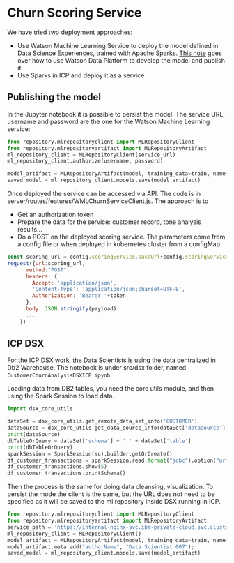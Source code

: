 # Churn Scoring Service
We have tried two deployment approaches:
* Use Watson Machine Learning Service to deploy the model defined in Data Science Experiences, trained with Apache Sparks. [This note](ml/README.md) goes over how to use Watson Data Platform to develop the model and publish it.  
* Use Sparks in ICP and deploy it as a service

## Publishing the model
In the Jupyter notebook it is possible to persist the model. The service URL, username and password are the one for the Watson Machine Learning service:

```python
from repository.mlrepositoryclient import MLRepositoryClient
from repository.mlrepositoryartifact import MLRepositoryArtifact
ml_repository_client = MLRepositoryClient(service_url)
ml_repository_client.authorize(username, password)

model_artifact = MLRepositoryArtifact(model, training_data=train, name="Customer Churn Prediction")
saved_model = ml_repository_client.models.save(model_artifact)
```

Once deployed the service can be accessed via API. The code is in server/routes/features/WMLChurnServiceClient.js. The approach is to
* Get an authorization token
* Prepare the data for the service: customer record, tone analysis results...
* Do a POST on the deployed scoring service. The parameters come from a config file or when deployed in kubernetes cluster from a configMap.

```javascript
const scoring_url = config.scoringService.baseUrl+config.scoringService.instance;
request({url:scoring_url,
      method:"POST",
      headers: {
        Accept: 'application/json',
        'Content-Type': 'application/json;charset=UTF-8',
        Authorization: 'Bearer '+token
      },
      body: JSON.stringify(payload)
      ...
    })
```

## ICP DSX
For the ICP DSX work, the Data Scientists is using the data centralized in Db2 Warehouse. The notebook is under src/dsx folder, named `CustomerChurnAnalysisDSXICP.ipynb`.

Loading data from DB2 tables, you need the core utils module, and then using the Spark Session to load data.
```python
import dsx_core_utils

dataSet = dsx_core_utils.get_remote_data_set_info('CUSTOMER')
dataSource = dsx_core_utils.get_data_source_info(dataSet['datasource'])
print(dataSource)
dbTableOrQuery = dataSet['schema'] + '.' + dataSet['table']
print(dbTableOrQuery)
sparkSession = SparkSession(sc).builder.getOrCreate()
df_customer_transactions = sparkSession.read.format("jdbc").option("url", dataSource['URL']).option("dbtable",dbTableOrQuery).option("user",'BLUADMIN').option("password","changemeplease").load()
df_customer_transactions.show(5)
df_customer_transactions.printSchema()
```

Then the process is the same for doing data cleansing, visualization.
To persist the mode the client is the same, but the URL does not need to be specified as it will be saved to the ml repository inside DSX running in ICP.


```python
from repository.mlrepositoryclient import MLRepositoryClient
from repository.mlrepositoryartifact import MLRepositoryArtifact
service_path = 'https://internal-nginx-svc.ibm-private-cloud.svc.cluster.local:12443'
ml_repository_client = MLRepositoryClient()
model_artifact = MLRepositoryArtifact(model, training_data=train, name="Customer Churn Prediction - db2")
model_artifact.meta.add("authorName", "Data Scientist 007");
saved_model = ml_repository_client.models.save(model_artifact)
```
